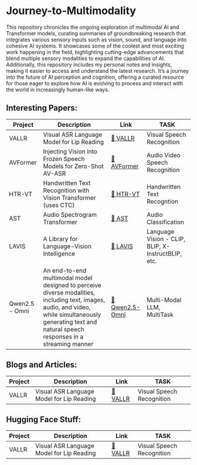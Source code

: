 # Journey-to-Multimodality
This repository chronicles the ongoing exploration of multimodal AI and Transformer models, curating summaries of groundbreaking research that integrates various sensory inputs such as vision, sound, and language into cohesive AI systems. It showcases some of the coolest and most exciting work happening in the field, highlighting cutting-edge advancements that blend multiple sensory modalities to expand the capabilities of AI. Additionally, this repository includes my personal notes and insights, making it easier to access and understand the latest research. It’s a journey into the future of AI perception and cognition, offering a curated resource for those eager to explore how AI is evolving to process and interact with the world in increasingly human-like ways.

<!--
Standard Template to Add things: 
| Model Name | Description | Link to Code or Paper | Task |
-->

<!--
Example 
| VALLR | Visual ASR Language Model for Lip Reading | [📁 VALLR](./VALLR/) | Visual Speech Recognition |
-->


## Interesting Papers: 

| Project | Description | Link | TASK |
|---------|-------------|----------|----------------|
| VALLR | Visual ASR Language Model for Lip Reading | [📁 VALLR](./VALLR/) | Visual Speech Recognition |
| AVFormer | Injecting Vision into Frozen Speech Models for Zero-Shot AV-ASR | [📁 AVFormer](./AVFormer/) | Audio Video Speech Recognition | 
| HTR-VT | Handwritten Text Recognition with Vision Transformer (uses CTC) | [📁 HTR-VT](./HTR-VT/) | Handwritten Text Recogntion | 
| AST | Audio Spectrogram Transformer| [📁 AST](./AST/) | Audio Classification | 
| LAVIS | A Library for Language-Vision Intelligence| [📁 LAVIS](./LAVIS/) | Language Vision - CLIP, BLIP, X-InstructBLIP, etc.| 
| Qwen2.5 - Omni | An end-to-end multimodal model designed to perceive diverse modalities, including text, images, audio, and video, while simultaneously generating text and natural speech responses in a streaming manner| [📁 Qwen2.5-Omni](./Omni/) | Multi-Modal LLM, MultiTask| 


## Blogs and Articles:
| Project | Description | Link | TASK |
|---------|-------------|------|------|
| VALLR | Visual ASR Language Model for Lip Reading | [📁 VALLR](./VALLR/) | Visual Speech Recognition |


## Hugging Face Stuff: 
| Project | Description | Link | TASK |
|---------|-------------|------|------|
| VALLR | Visual ASR Language Model for Lip Reading | [📁 VALLR](./VALLR/) | Visual Speech Recognition |
